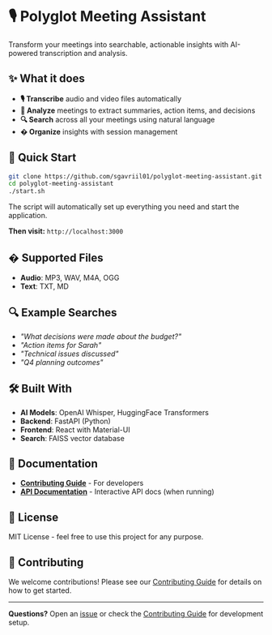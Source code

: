 # 🎙️ Polyglot Meeting Assistant

Transform your meetings into searchable, actionable insights with AI-powered transcription and analysis.

## ✨ What it does

- **🎙️ Transcribe** audio and video files automatically
- **🧠 Analyze** meetings to extract summaries, action items, and decisions  
- **🔍 Search** across all your meetings using natural language
- **� Organize** insights with session management

## 🚀 Quick Start

```bash
git clone https://github.com/sgavriil01/polyglot-meeting-assistant.git
cd polyglot-meeting-assistant
./start.sh
```

The script will automatically set up everything you need and start the application.

**Then visit:** `http://localhost:3000`

## � Supported Files

- **Audio**: MP3, WAV, M4A, OGG
- **Text**: TXT, MD

## 🔍 Example Searches

- *"What decisions were made about the budget?"*
- *"Action items for Sarah"*
- *"Technical issues discussed"*
- *"Q4 planning outcomes"*

## 🛠️ Built With

- **AI Models**: OpenAI Whisper, HuggingFace Transformers
- **Backend**: FastAPI (Python)
- **Frontend**: React with Material-UI
- **Search**: FAISS vector database

## 📖 Documentation

- **[Contributing Guide](CONTRIBUTING.md)** - For developers
- **[API Documentation](http://localhost:8000/docs)** - Interactive API docs (when running)

## 📄 License

MIT License - feel free to use this project for any purpose.

## 🤝 Contributing

We welcome contributions! Please see our [Contributing Guide](CONTRIBUTING.md) for details on how to get started.

---

**Questions?** Open an [issue](https://github.com/sgavriil01/polyglot-meeting-assistant/issues) or check the [Contributing Guide](CONTRIBUTING.md) for development setup.




